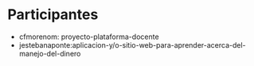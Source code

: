 # Participantes

- cfmorenom: proyecto-plataforma-docente
- jestebanaponte:aplicacion-y/o-sitio-web-para-aprender-acerca-del-manejo-del-dinero 
